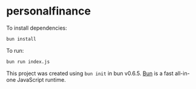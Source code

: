 # personalfinance

To install dependencies:

```bash
bun install
```

To run:

```bash
bun run index.js
```

This project was created using `bun init` in bun v0.6.5. [Bun](https://bun.sh) is a fast all-in-one JavaScript runtime.
